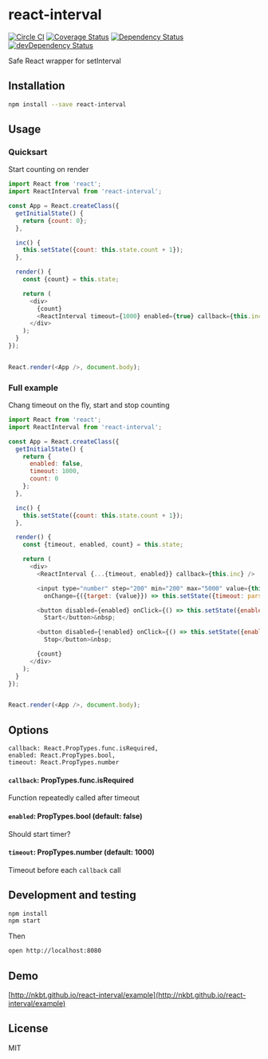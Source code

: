# react-interval

[![Circle CI](https://circleci.com/gh/nkbt/react-interval.svg?style=svg)](https://circleci.com/gh/nkbt/react-interval)
[![Coverage Status](https://coveralls.io/repos/nkbt/react-interval/badge.svg?branch=master)](https://coveralls.io/r/nkbt/react-interval?branch=master)
[![Dependency Status](https://david-dm.org/nkbt/react-interval.svg)](https://david-dm.org/nkbt/react-interval)
[![devDependency Status](https://david-dm.org/nkbt/react-interval/dev-status.svg)](https://david-dm.org/nkbt/react-interval#info=devDependencies)

Safe React wrapper for setInterval 


## Installation

```bash
npm install --save react-interval
```


## Usage

### Quicksart
Start counting on render

```js
import React from 'react';
import ReactInterval from 'react-interval';

const App = React.createClass({
  getInitialState() {
    return {count: 0};
  },

  inc() {
    this.setState({count: this.state.count + 1});
  },

  render() {
    const {count} = this.state;

    return (
      <div>
        {count}
        <ReactInterval timeout={1000} enabled={true} callback={this.inc} />
      </div>
    );
  }
});


React.render(<App />, document.body);
```

### Full example
Chang timeout on the fly, start and stop counting

```js
import React from 'react';
import ReactInterval from 'react-interval';

const App = React.createClass({
  getInitialState() {
    return {
      enabled: false,
      timeout: 1000,
      count: 0
    };
  },

  inc() {
    this.setState({count: this.state.count + 1});
  },

  render() {
    const {timeout, enabled, count} = this.state;

    return (
      <div>
        <ReactInterval {...{timeout, enabled}} callback={this.inc} />

        <input type="number" step="200" min="200" max="5000" value={this.state.timeout}
          onChange={({target: {value}}) => this.setState({timeout: parseInt(value, 10)})} />&nbsp;

        <button disabled={enabled} onClick={() => this.setState({enabled: true})}>
          Start</button>&nbsp;

        <button disabled={!enabled} onClick={() => this.setState({enabled: false})}>
          Stop</button>&nbsp;

        {count}
      </div>
    );
  }
});


React.render(<App />, document.body);
```

## Options



    callback: React.PropTypes.func.isRequired,
    enabled: React.PropTypes.bool,
    timeout: React.PropTypes.number
    
    
#### `callback`: PropTypes.func.isRequired

Function repeatedly called after timeout


#### `enabled`: PropTypes.bool (default: false)

Should start timer?


#### `timeout`: PropTypes.number (default: 1000)

Timeout before each `callback` call


## Development and testing

```bash
npm install
npm start
```

Then 

```bash
open http://localhost:8080
```

## Demo

[http://nkbt.github.io/react-interval/example](http://nkbt.github.io/react-interval/example)


## License

MIT
